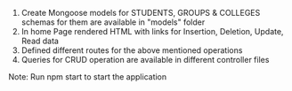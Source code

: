 1. Create Mongoose models for STUDENTS, GROUPS & COLLEGES schemas for them are available in "models"
   folder
2. In home Page rendered HTML with links for Insertion, Deletion, Update, Read data
3. Defined different routes for the above mentioned operations
4. Queries for CRUD operation are available in different controller files

Note: Run npm start to start the application